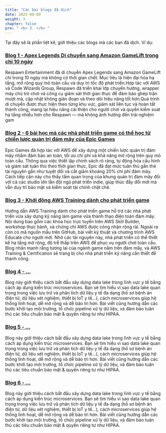 ```yaml
---
title: "Các bài blogs đã dịch"
date: 2025-09-09
weight: 3
chapter: false
pre: " <b> 3. </b> "
---
```



Tại đây sẽ là phần liệt kê, giới thiệu các blogs mà các bạn đã dịch. Ví dụ:

###  [Blog 1 - Apex Legends Di chuyển sang Amazon GameLift trong chỉ 10 ngày](3.1-Blog1/)
Respawn Entertainment đã di chuyển Apex Legends sang Amazon GameLift chỉ trong 10 ngày mà không có thời gian chết. Mục tiêu là hiện đại hóa hạ tầng, mở rộng quy mô toàn cầu và duy trì tốc độ phát triển.Hợp tác với AWS và Code Wizards Group, Respawn đã triển khai lớp chuyển hướng, wrapper máy chủ trò chơi và công cụ giám sát thời gian thực để đảm bảo ghép trận mượt mà, cập nhật không gián đoạn và theo dõi hiệu năng tốt hơn.Quá trình di chuyển được thực hiện theo từng khu vực, giám sát liên tục và hoàn tất thành công, mang lại hiệu năng cải thiện cho người chơi và quyền kiểm soát hạ tầng nhiều hơn cho Respawn — mà không ảnh hưởng đến trải nghiệm gam
###  [Blog 2 - 6 bài học mà các nhà phát triển game có thể học từ chiến lược quản trị đám mây của Epic Games](3.2-Blog2/)
Epic Games đã hợp tác với AWS để xây dựng một chiến lược quản trị đám mây nhằm đảm bảo an toàn, tối ưu chi phí và khả năng mở rộng trên quy mô toàn cầu. Thông qua việc thiết lập chính sách rõ ràng, tự động hóa cấu hình và giám sát tuân thủ theo thời gian thực, Epic đã đạt mức tuân thủ gắn thẻ tài nguyên gần như tuyệt đối và cắt giảm khoảng 20% chi phí đám mây. Cách tiếp cận này cho thấy tầm quan trọng của khung quản trị đám mây đối với cả các studio lớn lẫn đội ngũ phát triển indie, giúp thúc đẩy đổi mới mà vẫn duy trì bảo mật và kiểm soát tài chính chặt chẽ.
###  [Blog 3 - Khởi động AWS Training dành cho phát triển game](3.3-Blog3/)
Hướng dẫn AWS Training dành cho phát triển game hỗ trợ các nhà phát triển vừa xây dựng kỹ năng làm game vừa thành thạo điện toán đám mây. Nội dung bao gồm các khóa học trực tuyến trên AWS Skill Builder, workshop thực hành, và chứng chỉ AWS được công nhận rộng rãi. Ngoài ra còn có mã nguồn mẫu trên GitHub, bài viết kỹ thuật và chương trình AWS Educate cho người mới. Nhờ các tài nguyên này, nhà phát triển có thể thiết kế hạ tầng mở rộng, độ trễ thấp trên AWS để phục vụ người chơi toàn cầu. Blog nhấn mạnh rằng tương lai của ngành game nằm trên đám mây, và AWS Training & Certification sẽ trang bị cho nhà phát triển kỹ năng cần thiết để thành công.
###  [Blog 4 - ...](3.4-Blog4/)
Blog này giới thiệu cách bắt đầu xây dựng data lake trong lĩnh vực y tế bằng cách áp dụng kiến trúc microservices. Bạn sẽ tìm hiểu vì sao data lake quan trọng trong việc lưu trữ và phân tích dữ liệu y tế đa dạng (hồ sơ bệnh án điện tử, dữ liệu xét nghiệm, thiết bị IoT y tế…), cách microservices giúp hệ thống linh hoạt, dễ mở rộng và dễ bảo trì hơn. Bài viết cũng hướng dẫn các bước khởi tạo môi trường, tổ chức pipeline xử lý dữ liệu, và đảm bảo tuân thủ các tiêu chuẩn bảo mật & quyền riêng tư như HIPAA.
###  [Blog 5 - ...](3.5-Blog5/)
Blog này giới thiệu cách bắt đầu xây dựng data lake trong lĩnh vực y tế bằng cách áp dụng kiến trúc microservices. Bạn sẽ tìm hiểu vì sao data lake quan trọng trong việc lưu trữ và phân tích dữ liệu y tế đa dạng (hồ sơ bệnh án điện tử, dữ liệu xét nghiệm, thiết bị IoT y tế…), cách microservices giúp hệ thống linh hoạt, dễ mở rộng và dễ bảo trì hơn. Bài viết cũng hướng dẫn các bước khởi tạo môi trường, tổ chức pipeline xử lý dữ liệu, và đảm bảo tuân thủ các tiêu chuẩn bảo mật & quyền riêng tư như HIPAA.
###  [Blog 6 - ...](3.6-Blog6/)
Blog này giới thiệu cách bắt đầu xây dựng data lake trong lĩnh vực y tế bằng cách áp dụng kiến trúc microservices. Bạn sẽ tìm hiểu vì sao data lake quan trọng trong việc lưu trữ và phân tích dữ liệu y tế đa dạng (hồ sơ bệnh án điện tử, dữ liệu xét nghiệm, thiết bị IoT y tế…), cách microservices giúp hệ thống linh hoạt, dễ mở rộng và dễ bảo trì hơn. Bài viết cũng hướng dẫn các bước khởi tạo môi trường, tổ chức pipeline xử lý dữ liệu, và đảm bảo tuân thủ các tiêu chuẩn bảo mật & quyền riêng tư như HIPAA.